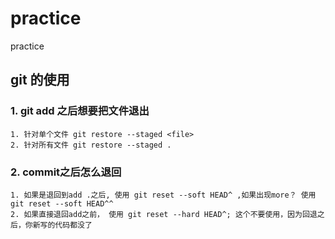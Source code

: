 # practice
 practice 



## git 的使用
### 1. git add 之后想要把文件退出
    1. 针对单个文件 git restore --staged <file>
    2. 针对所有文件 git restore --staged .
### 2. commit之后怎么退回
    1. 如果是退回到add .之后, 使用 git reset --soft HEAD^ ,如果出现more？ 使用 git reset --soft HEAD^^
    2. 如果直接退回add之前， 使用 git reset --hard HEAD^; 这个不要使用，因为回退之后，你新写的代码都没了 